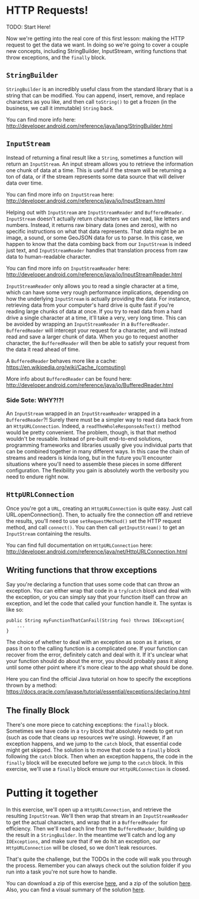 # HTTP Requests!

TODO: Start Here!

Now we're getting into the real core of this first lesson: making the HTTP request to get the data we want. In doing so we're going to cover a couple new concepts, including StringBuilder, InputStream, writing functions that throw exceptions, and the `finally` block.
 
## `StringBuilder`
 
`StringBuilder` is an incredibly useful class from the standard library that is a string that can be modified. You can append, insert, remove, and replace characters as you like, and then call `toString()` to get a frozen (in the business, we call it immutable) `String` back.

You can find more info here: http://developer.android.com/reference/java/lang/StringBuilder.html

## `InputStream`

Instead of returning a final result like a `String`, sometimes a function will return an `InputStream`. An input stream allows you to retrieve the information one chunk of data at a time. This is useful if the stream will be returning a ton of data, or if the stream represents some data source that will deliver data over time.

You can find more info on `InputStream` here: http://developer.android.com/reference/java/io/InputStream.html
 
Helping out with `InputStream` are `InputStreamReader` and `BufferedReader`. `InputStream` doesn't actually return characters we can read, like letters and numbers. Instead, it returns raw binary data (ones and zeros), with no specific instructions on what that data represents. That data might be an image, a sound, or some GeoJSON data for us to parse. In this case, we happen to know that the data combing back from our `InputStream` is indeed just text, and `InputStreamReader` handles that translation process from raw data to human-readable character.
 
You can find more info on `InputStreamReader` here: http://developer.android.com/reference/java/io/InputStreamReader.html

`InputStreamReader` only allows you to read a single character at a time, which can have some very rough performance implications, depending on how the underlying `InputStream` is actually providing the data. For instance, retrieving data from your computer's hard drive is quite fast if you're reading large chunks of data at once. If you try to read data from a hard drive a single character at a time, it'll take a very, very long time. This can be avoided by wrapping an `InputStreamReader` in a `BufferedReader`. `BufferedReader` will intercept your request for a character, and will instead read and save a larger chunk of data. When you go to request another character, the `BufferedReader` will then be able to satisfy your request from the data it read ahead of time.
 
A `BufferedReader` behaves more like a cache: https://en.wikipedia.org/wiki/Cache_(computing)

More info about `BufferedReader` can be found here: http://developer.android.com/reference/java/io/BufferedReader.html

### Side Sote: WHY?!?!

An `InputStream` wrapped in an `InputStreamReader` wrapped in a `BufferedReader`?! Surely there must be a simpler way to read data back from an `HttpURLConnection`. Indeed, a `readTheWholeResponseAsText()` method would be pretty convenient. The problem, though, is that that method wouldn't be reusable. Instead of pre-built end-to-end solutions, programming frameworks and libraries usually give you individual parts that can be combined together in many different ways. In this case the chain of streams and readers is kinda long, but in the future you'll encounter situations where you'll need to assemble these pieces in some different configuration. The flexibility you gain is absolutely worth the verbosity you need to endure right now.

## `HttpURLConnection`

Once you're got a `URL`, creating an `HttpURLConnection` is quite easy. Just call URL.openConnection(). Then, to actually fire the connection off and retrieve the results, you'll need to use `setRequestMethod()` set the HTTP request method, and call `connect()`. You can then call `getInputStream()` to get an `InputStream` containing the results.

You can find full documentation on `HttpURLConnection` here: http://developer.android.com/reference/java/net/HttpURLConnection.html

## Writing functions that throw exceptions

Say you're declaring a function that uses some code that can throw an exception. You can either wrap that code in a `try`/`catch` block and deal with the exception, or you can simply say that your function itself can throw an exception, and let the code that called your function handle it. The syntax is like so:

    public String myFunctionThatCanFail(String foo) throws IOException{
        ...
    }
    
The choice of whether to deal with an exception as soon as it arises, or pass it on to the calling function is a complicated one. If your function can recover from the error, definitely catch and deal with it. If it's unclear what your function should do about the error, you should probably pass it along until some other point where it's more clear to the app what should be done.

Here you can find the official Java tutorial on how to specify the exceptions thrown by a method: https://docs.oracle.com/javase/tutorial/essential/exceptions/declaring.html

## The finally Block

There's one more piece to catching exceptions: the `finally` block. Sometimes we have code in a `try` block that absolutely needs to get run (such as code that cleans up resources we're using). However, if an exception happens, and we jump to the `catch` block, that essential code might get skipped. The solution is to move that code to a `finally` block following the `catch` block. Then when an exception happens, the code in the `finally` block will be executed before we jump to the `catch` block. In this exercise, we'll use a `finally` block ensure our `HttpURLConnection` is closed. 
 
# Putting it together

In this exercise, we'll open up a `HttpURLConnection`, and retrieve the resulting `InputStream`. We'll then wrap that stream in an `InputStreamReader` to get the actual characters, and wrap that in a `BufferedReader` for efficiency. Then we'll read each line from the `BufferedReader`, building up the result in a `StringBuilder`. In the meantime we'll catch and log any `IOExceptions`, and make sure that if we do hit an exception, our `HttpURLConnection` will be closed, so we don't leak resources.
 
That's quite the challenge, but the TODOs in the code will walk you through the process. Remember you can always check out the solution folder if you run into a task you're not sure how to handle.




You can download a zip of this exercise [here](https://github.com/udacity/ud843-QuakeReport/archive/2.04-Exercise-HttpRequest.zip), and a zip of the solution [here](https://github.com/udacity/ud843-QuakeReport/archive/2.04-Solution-HttpRequest.zip). Also, you can find a visual summary of the solution [here](https://github.com/udacity/ud843-QuakeReport/compare/2.04-Exercise-HttpRequest...2.04-Solution-HttpRequest).

